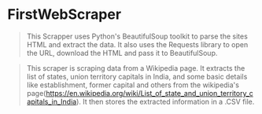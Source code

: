 # FirstWebScraper

>This Scrapper uses Python's BeautifulSoup toolkit to parse the sites HTML and extract the data.
>It also uses the Requests library to open the URL, download the HTML and pass it to BeautifulSoup.

>This scraper is scraping data from a Wikipedia page.
>It extracts the list of states, union territory capitals in India, and some basic details like establishment, former capital and others from the wikipedia's page(https://en.wikipedia.org/wiki/List_of_state_and_union_territory_capitals_in_India).
>It then stores the extracted information in a .CSV file.
